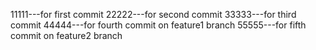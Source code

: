 11111---for first commit
22222---for second commit
33333---for third commit 
44444---for fourth commit on feature1 branch
55555---for fifth commit on feature2 branch
